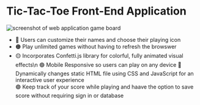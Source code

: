 # Tic-Tac-Toe Front-End Application 
![screenshot of web application game board](../../../Desktop/SEIProject1PICS/screenshot.jpg "Visual of the game played on a browser")

* 🔴 Users can customize their names and choose their playing icon 
* 🟠 Play unlimited games without having to refresh the browswer 
* 🟡 Incorporates Confetti.js library for colorful, fully animated visual effects\n
🟢 Mobile Responsive so users can play on any device
🔵 Dynamically changes static HTML file using CSS and JavaScript for an interactive user experience  
🟣 Keep track of your score while playing and haave the option to save score without requiring sign in or database 